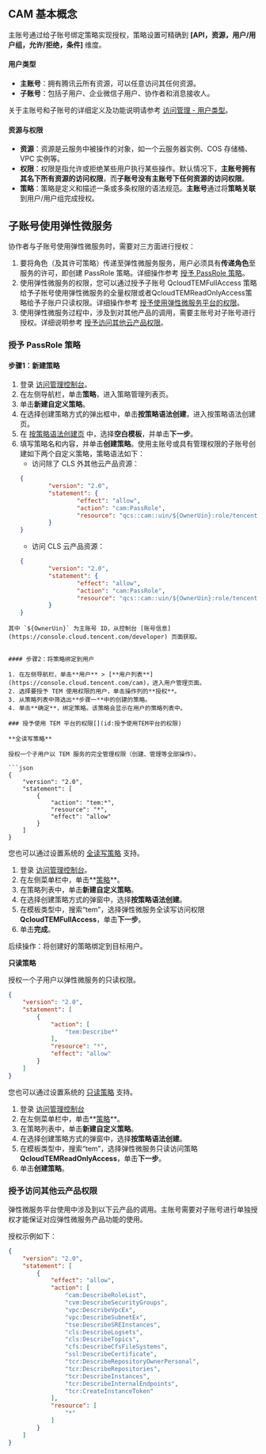 ## CAM 基本概念

主账号通过给子账号绑定策略实现授权，策略设置可精确到 **[API，资源，用户/用户组，允许/拒绝，条件]** 维度。

#### 用户类型

- **主账号**：拥有腾讯云所有资源，可以任意访问其任何资源。
- **子账号**：包括子用户、企业微信子用户、协作者和消息接收人。

关于主账号和子账号的详细定义及功能说明请参考 [访问管理 - 用户类型](https://cloud.tencent.com/document/product/598/13665)。

#### 资源与权限

- **资源**：资源是云服务中被操作的对象，如一个云服务器实例、COS 存储桶、VPC 实例等。
- **权限**：权限是指允许或拒绝某些用户执行某些操作。默认情况下，**主账号拥有其名下所有资源的访问权限**，而**子账号没有主账号下任何资源的访问权限**。
- **策略**：策略是定义和描述一条或多条权限的语法规范。**主账号**通过将**策略关联**到用户/用户组完成授权。


## 子账号使用弹性微服务

协作者与子账号使用弹性微服务时，需要对三方面进行授权：

1. 要将角色（及其许可策略）传递至弹性微服务服务，用户必须具有**传递角色**至服务的许可，即创建 PassRole 策略。详细操作参考 [授予 PassRole 策略](#PassRole)。
2. 使用弹性微服务的权限，您可以通过授予子账号 QcloudTEMFullAccess 策略给予子账号使用弹性微服务的全量权限或者QcloudTEMReadOnlyAccess策略给予子账户只读权限。详细操作参考 [授予使用弹性微服务平台的权限](#授予使用TEM平台的权限)。
3. 使用弹性微服务过程中，涉及到对其他产品的调用，需要主账号对子账号进行授权。详细说明参考 [授予访问其他云产品权限](#授予访问其他云产品权限)。

[](id:PassRole)
### 授予 PassRole 策略

#### 步骤1：新建策略

1. 登录 [访问管理控制台](https://console.cloud.tencent.com/cam)。
2. 在左侧导航栏，单击**策略**，进入策略管理列表页。
3. 单击**新建自定义策略**。
4. 在选择创建策略方式的弹出框中，单击**按策略语法创建**，进入按策略语法创建页。
5. 在 [按策略语法创建页](https://console.cloud.tencent.com/cam/policy/createV2) 中，选择**空白模板**，并单击**下一步**。
6. 填写策略名和内容，并单击**创建策略**。使用主账号或具有管理权限的子账号创建如下两个自定义策略，策略语法如下：
	- 访问除了 CLS 外其他云产品资源：
	```json
	{
			"version": "2.0",
			"statement": {
					"effect": "allow",
					"action": "cam:PassRole",
					"resource": "qcs::cam::uin/${OwnerUin}:role/tencentcloudServiceRoleName/TEM_QCSLinkedRoleInAccessCluster"
			}
	}
	```
	- 访问 CLS 云产品资源：
	```json
	{
			"version": "2.0",
			"statement": {
					"effect": "allow",
					"action": "cam:PassRole",
					"resource": "qcs::cam::uin/${OwnerUin}:role/tencentcloudServiceRoleName/TEM_QCSLinkedRoleInTEMLog"
			}
	}
```
其中 `${OwnerUin}` 为主账号 ID，从控制台 [账号信息](https://console.cloud.tencent.com/developer) 页面获取。


#### 步骤2：将策略绑定到用户

1. 在左侧导航栏，单击**用户** > [**用户列表**](https://console.cloud.tencent.com/cam)，进入用户管理页面。
2. 选择要授予 TEM 使用权限的用户，单击操作列的**授权**。
3. 从策略列表中筛选出**步骤一**中的创建的策略。
4. 单击**确定**，绑定策略。该策略会显示在用户的策略列表中。

### 授予使用 TEM 平台的权限[](id:授予使用TEM平台的权限)

**全读写策略**

授权一个子用户以 TEM 服务的完全管理权限（创建、管理等全部操作）。

```json
{
    "version": "2.0",
    "statement": [
        {
            "action": "tem:*",
            "resource": "*",
            "effect": "allow"
        }
    ]
}
```

您也可以通过设置系统的 [全读写策略](https://console.cloud.tencent.com/cam/policy/createV2) 支持。

1. 登录 [访问管理控制台](https://console.cloud.tencent.com/cam/overview)。
2. 在左侧菜单栏中，单击**[策略](https://console.cloud.tencent.com/cam/policy)**。
3. 在策略列表中，单击**新建自定义策略**。
4. 在选择创建策略方式的弹窗中，选择**按策略语法创建**。
5. 在模板类型中，搜索“tem”，选择弹性微服务全读写访问权限**QcloudTEMFullAccess**，单击**下一步**。
6. 单击**完成**。

后续操作：将创建好的策略绑定到目标用户。

**只读策略**

授权一个子用户以弹性微服务的只读权限。

```json
{
    "version": "2.0",
    "statement": [
        {
            "action": [
                "tem:Describe*"
            ],
            "resource": "*",
            "effect": "allow"
        }
    ]
}
```

您也可以通过设置系统的 [只读策略](https://console.cloud.tencent.com/cam/policy/createV2) 支持。

1. 登录 [访问管理控制台](https://console.cloud.tencent.com/cam/overview)
2. 在左侧菜单栏中，单击**[策略](https://console.cloud.tencent.com/cam/policy)**。
3. 在策略列表中，单击**新建自定义策略**。
4. 在选择创建策略方式的弹窗中，选择**按策略语法创建**。
5. 在模板类型中，搜索“tem”，选择弹性微服务只读访问策略**QcloudTEMReadOnlyAccess**，单击**下一步**。
6. 单击**创建策略**。

### 授予访问其他云产品权限[](id:授予访问其他云产品权限)

弹性微服务平台使用中涉及到以下云产品的调用。主账号需要对子账号进行单独授权才能保证对应弹性微服务产品功能的使用。

授权示例如下：

```json
{
    "version": "2.0",
    "statement": [
        {
            "effect": "allow",
            "action": [
                "cam:DescribeRoleList",
                "cvm:DescribeSecurityGroups",
                "vpc:DescribeVpcEx",
                "vpc:DescribeSubnetEx",
                "tse:DescribeSREInstances",
                "cls:DescribeLogsets",
                "cls:DescribeTopics",
                "cfs:DescribeCfsFileSystems",
                "ssl:DescribeCertificate",
                "tcr:DescribeRepositoryOwnerPersonal",
                "tcr:DescribeRepositories",
                "tcr:DescribeInstances",
                "tcr:DescribeInternalEndpoints",
                "tcr:CreateInstanceToken"
            ],
            "resource": [
                "*"
            ]
        }
    ]
}
```
